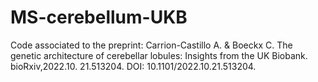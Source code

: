 # MS-cerebellum-UKB

Code associated to the preprint:
Carrion-Castillo A. & Boeckx C. The genetic architecture of cerebellar lobules: Insights from the UK Biobank.
bioRxiv,2022.10. 21.513204. DOI: 10.1101/2022.10.21.513204.
